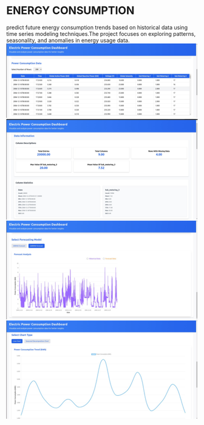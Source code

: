 # ENERGY CONSUMPTION
predict future energy consumption trends based on historical data using time series modeling techniques.The project focuses on exploring patterns, seasonality,
and anomalies in energy usage data.
![PNG Example](https://github.com/Mavia-Khan/GLP-PROJECT-3/blob/26917616b534b343fe835757869a03d8b42ef5cc/WhatsApp%20Image%202025-01-01%20at%204.27.46%20PM.jpeg)
![PNG Example](https://github.com/Mavia-Khan/GLP-PROJECT-3/blob/a208ea91696e457d1bdff025d4b261d064c02460/WhatsApp%20Image%202025-01-01%20at%204.27.46%20PM%20(3).jpeg)
![PNG Example](https://github.com/Mavia-Khan/GLP-PROJECT-3/blob/e14d9e2c1a58d8d357da6ab4090a5031c3addde8/WhatsApp%20Image%202025-01-01%20at%204.27.46%20PM%20(4).jpeg)
![PNG Example](https://github.com/Mavia-Khan/GLP-PROJECT-3/blob/e14d9e2c1a58d8d357da6ab4090a5031c3addde8/WhatsApp%20Image%202025-01-01%20at%204.27.46%20PM%20(2).jpeg)
